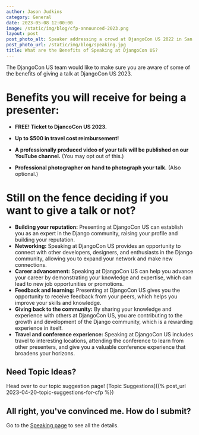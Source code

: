 ```yaml
---
author: Jason Judkins
category: General
date: 2023-05-08 12:00:00
image: /static/img/blog/cfp-announced-2023.png
layout: post
post_photo_alt: Speaker addressing a crowd at DjangoCon US 2022 in San Diego
post_photo_url: /static/img/blog/speaking.jpg
title: What are the Benefits of Speaking at DjangoCon US?
---
```


 The DjangoCon US team would like to make sure you are aware of some of the benefits of giving a talk at DjangoCon US 2023.

# Benefits you will receive for being a presenter:

- **FREE! Ticket to DjancoCon US 2023.**

- **Up to $500 in travel cost reimbursement!**

- **A professionally produced video of your talk will be published on our YouTube channel.** (You may opt out of this.)

- **Professional photographer on hand to photograph your talk.** (Also optional.)

# Still on the fence deciding if you want to give a talk or not?

- **Building your reputation:** Presenting at DjangoCon US can establish you as an expert in the Django community, raising your profile and building your reputation.
- **Networking:** Speaking at DjangoCon US provides an opportunity to connect with other developers, designers, and enthusiasts in the Django community, allowing you to expand your network and make new connections.
- **Career advancement:** Speaking at DjangoCon US can help you advance your career by demonstrating your knowledge and expertise, which can lead to new job opportunities or promotions.
- **Feedback and learning:** Presenting at DjangoCon US gives you the opportunity to receive feedback from your peers, which helps you improve your skills and knowledge.
- **Giving back to the community:** By sharing your knowledge and experience with others at DjangoCon US, you are contributing to the growth and development of the Django community, which is a rewarding experience in itself.
- **Travel and conference experience:** Speaking at DjangoCon US includes travel to interesting locations, attending the conference to learn from other presenters, and give you a valuable conference experience that broadens your horizons.

## Need Topic Ideas?

Head over to our topic suggestion page! [Topic Suggestions]({% post_url 2023-04-20-topic-suggestions-for-cfp %})

## All right, you've convinced me. How do I submit?

Go to the [Speaking page](/speaking/) to see all the details.

